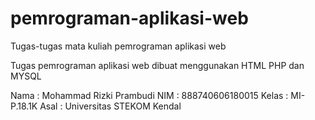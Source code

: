 # pemrograman-aplikasi-web
Tugas-tugas mata kuliah pemrograman aplikasi web

Tugas pemrograman aplikasi web dibuat menggunakan HTML PHP dan MYSQL

Nama : Mohammad Rizki Prambudi
NIM : 888740606180015
Kelas : MI-P.18.1K
Asal : Universitas STEKOM Kendal


